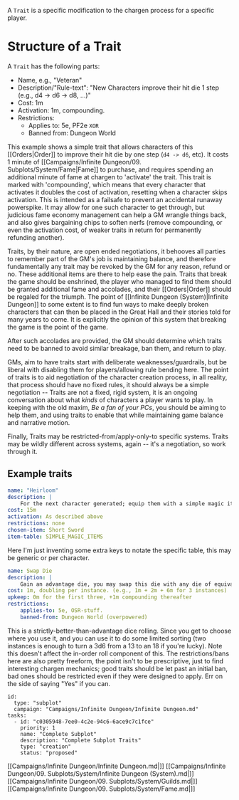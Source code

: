 A `Trait` is a specific modification to the chargen process for a specific player. 
# Structure of a Trait

A `Trait` has the following parts:

- Name, e.g., "Veteran"
- Description/"Rule-text":  "New Characters improve their hit die 1 step (e.g., d4 -> d6 -> d8, ...)"
- Cost: 1m
- Activation: 1m, compounding.
- Restrictions:
	- Applies to: 5e, PF2e
		``` XOR ```
	- Banned from: Dungeon World

This example shows a simple trait that allows characters of this [[Orders|Order]] to improve their hit die by one step (`d4 -> d6`, etc).  It costs 1 minute of [[Campaigns/Infinite Dungeon/09. Subplots/System/Fame|Fame]] to purchase, and requires spending an additional minute of fame at chargen to 'activate' the trait. This trait is marked with 'compounding', which means that every character that activates it doubles the cost of activation, resetting when a character skips activation. This is intended as a failsafe to prevent an accidental runaway powerspike. It may allow for one such character to get through, but judicious fame economy management can help a GM wrangle things back, and also gives bargaining chips to soften nerfs (remove compounding, or even the activation cost, of weaker traits in return for permanently refunding another).

Traits, by their nature, are open ended negotiations, it behooves all parties to remember part of the GM's job is maintaining balance, and therefore fundamentally any trait may be revoked by the GM for any reason, refund or no. These additional items are there to help ease the pain. Traits that break the game should be enshrined, the player who managed to find them should be granted additional fame and accolades, and their [[Orders|Order]] should be regaled for the triumph. The point of [[Infinite Dungeon (System)|Infinite Dungeon]] to some extent is to find fun ways to make deeply broken characters that can then be placed in the Great Hall and their stories told for many years to come. It is explicitly the opinion of this system that breaking the game is the point of the game.

After such accolades are provided, the GM should determine which traits need to be banned to avoid similar breakage, ban them, and return to play.

GMs, aim to have traits start with deliberate weaknesses/guardrails, but be liberal with disabling them for players/allowing rule bending here. The point of traits is to aid negotiation of the character creation process, in all reality, that process should have no fixed rules, it should always be a simple negotiation -- Traits are not a fixed, rigid system, it is an ongoing conversation about what _kinds_ of characters a player wants to play. In keeping with the old maxim, _Be a fan of your PCs_, you should be aiming to help them, and using traits to enable that while maintaining game balance and narrative motion.

Finally, Traits may be restricted-from/apply-only-to specific systems. Traits may be wildly different across systems, again -- it's a negotiation, so work through it.

## Example traits

```yaml
name: "Heirloom"
description: |
	For the next character generated; equip them with a simple magic item from a table approved by your GM. When they die, there is a chance (at GM discretion) the heirloom is lost. A subsequent character of this order may recover it to recieve it's benefits and half the Fame spent to create it, they are then subject to the same condition (loss on death, etc). If the item is not lost, no fame gain to the next character, but they get the weapon. If _another character_ (PC or otherwise) gets the heirloom, they do not gain the fame, but they do gain a copy of this trait to their order if they choose. If they destroy the item, they gain the fame, and this trait cannot be activated again. If you gain your vengenance, gain invested fame times the number of successful transfers to subsequent characters (by inheritance or recovery)
cost: 15m
activation: As described above
restrictions: none
chosen-item: Short Sword
item-table: SIMPLE_MAGIC_ITEMS
```

Here I'm just inventing some extra keys to notate the specific table, this may be generic or per character.

```yaml
name: Swap Die
description: |
	Gain an advantage die, you may swap this die with any die of equivalent size during chargen _once_, you may take this trait multiple times. Each time you gain either one additional swap, or one additional die. Once a die has been swapped, it _may_ be swapped again, but you may not exceed the total number of swaps.
cost: 1m, doubling per instance. (e.g., 1m + 2m + 6m for 3 instances)
upkeep: 0m for the first three, +1m compounding thereafter
restrictions: 
	applies-to: 5e, OSR-stuff.
	banned-from: Dungeon World (overpowered)
```

This is a strictly-better-than-advantage dice rolling. Since you get to choose where you use it, and you can use it to do some limited sorting (two instances is enough to turn a 3d6 from a 13 to an 18 if you're lucky). Note this doesn't affect the in-order roll component of this. The restrictions/bans here are also pretty freeform, the point isn't to be prescriptive, just to find interesting chargen mechanics; good traits should be let past an initial ban, bad ones should be restricted even if they were designed to apply. Err on the side of saying "Yes" if you can.

```RpgManager4
id: 
  type: "subplot"
  campaign: "Campaigns/Infinite Dungeon/Infinite Dungeon.md"
tasks: 
  - id: "c0305948-7ee0-4c2e-94c6-6ace9c7c1fce"
    priority: 1
    name: "Complete Subplot"
    description: "Complete Subplot Traits"
    type: "creation"
    status: "proposed"
```

[[Campaigns/Infinite Dungeon/Infinite Dungeon.md|]]
[[Campaigns/Infinite Dungeon/09. Subplots/System/Infinite Dungeon (System).md|]]
[[Campaigns/Infinite Dungeon/09. Subplots/System/Guilds.md|]]
[[Campaigns/Infinite Dungeon/09. Subplots/System/Fame.md|]]